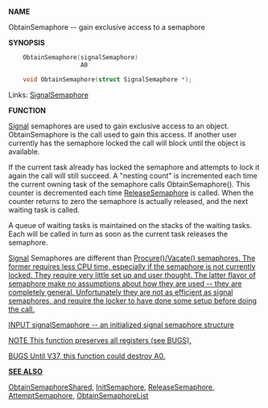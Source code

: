 
**NAME**

ObtainSemaphore -- gain exclusive access to a semaphore

**SYNOPSIS**

```c
    ObtainSemaphore(signalSemaphore)
                    A0

    void ObtainSemaphore(struct SignalSemaphore *);

```
Links: [SignalSemaphore](_0082.md) 

**FUNCTION**

[Signal](Signal.md) semaphores are used to gain exclusive access to an object.
ObtainSemaphore is the call used to gain this access.  If another
user currently has the semaphore locked the call will block until
the object is available.

If the current task already has locked the semaphore and attempts to
lock it again the call will still succeed.  A &#034;nesting count&#034; is
incremented each time the current owning task of the semaphore calls
ObtainSemaphore().  This counter is decremented each time
[ReleaseSemaphore](ReleaseSemaphore.md) is called.  When the counter returns to zero the
semaphore is actually released, and the next waiting task is called.

A queue of waiting tasks is maintained on the stacks of the waiting
tasks.  Each will be called in turn as soon as the current task
releases the semaphore.

[Signal](Signal.md) Semaphores are different than <a href="../Includes_and_Autodocs_2._guide/node0389.html">Procure()/Vacate() semaphores.
The former requires less CPU time, especially if the semaphore is
not currently locked.  They require very little set up and user
thought.  The latter flavor of semaphore make no assumptions about
how they are used -- they are completely general.  Unfortunately
they are not as efficient as signal semaphores, and require the
locker to have done some setup before doing the call.

INPUT
signalSemaphore -- an initialized signal semaphore structure

NOTE
This function preserves all registers (see BUGS).

BUGS
Until V37, this function could destroy A0.

**SEE ALSO**

[ObtainSemaphoreShared](ObtainSemaphoreShared.md), [InitSemaphore](InitSemaphore.md), [ReleaseSemaphore](ReleaseSemaphore.md),
[AttemptSemaphore](AttemptSemaphore.md), [ObtainSemaphoreList](ObtainSemaphoreList.md)
